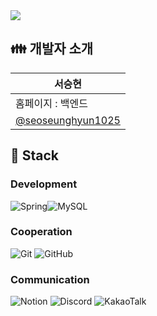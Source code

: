 <img src="https://capsule-render.vercel.app/api?type=waving&color=BDBDC8&height=150&section=header&text=PangeaOdessey" />

## 👪 개발자 소개
|**서승현**|
|-------|
|홈페이지 : 백엔드|
|[@seoseunghyun1025](https://github.com/seoseunghyun1025)|

## 📐 Stack
### Development
![Spring](https://img.shields.io/badge/spring-%236DB33F.svg?style=for-the-badge&logo=spring&logoColor=white)![MySQL](https://img.shields.io/badge/mysql-4479A1.svg?style=for-the-badge&logo=mysql&logoColor=white)
### Cooperation
![Git](https://img.shields.io/badge/git-%23F05033.svg?style=for-the-badge&logo=git&logoColor=white) ![GitHub](https://img.shields.io/badge/github-%23121011.svg?style=for-the-badge&logo=github&logoColor=white)
### Communication
![Notion](https://img.shields.io/badge/Notion-%23000000.svg?style=for-the-badge&logo=notion&logoColor=white) ![Discord](https://img.shields.io/badge/Discord-%235865F2.svg?style=for-the-badge&logo=discord&logoColor=white) ![KakaoTalk](https://img.shields.io/badge/kakaotalk-ffcd00.svg?style=for-the-badge&logo=kakaotalk&logoColor=000000)
